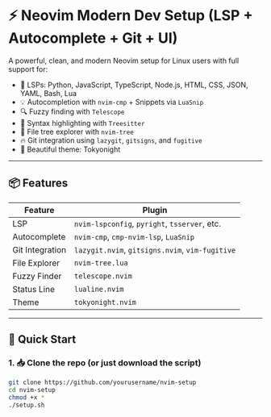 # ⚡ Neovim Modern Dev Setup (LSP + Autocomplete + Git + UI)

A powerful, clean, and modern Neovim setup for Linux users with full support for:

- 🔧 LSPs: Python, JavaScript, TypeScript, Node.js, HTML, CSS, JSON, YAML, Bash, Lua
- 💡 Autocompletion with `nvim-cmp` + Snippets via `LuaSnip`
- 🔍 Fuzzy finding with `Telescope`
- 🧠 Syntax highlighting with `Treesitter`
- 📂 File tree explorer with `nvim-tree`
- 🔥 Git integration using `lazygit`, `gitsigns`, and `fugitive`
- 🎨 Beautiful theme: Tokyonight

---

## 📦 Features

| Feature | Plugin |
|--------|--------|
| LSP | `nvim-lspconfig`, `pyright`, `tsserver`, etc. |
| Autocomplete | `nvim-cmp`, `cmp-nvim-lsp`, `LuaSnip` |
| Git Integration | `lazygit.nvim`, `gitsigns.nvim`, `vim-fugitive` |
| File Explorer | `nvim-tree.lua` |
| Fuzzy Finder | `telescope.nvim` |
| Status Line | `lualine.nvim` |
| Theme | `tokyonight.nvim` |

---

## 🚀 Quick Start

### 1. 📥 Clone the repo (or just download the script)

```bash
git clone https://github.com/yourusername/nvim-setup
cd nvim-setup
chmod +x *
./setup.sh
